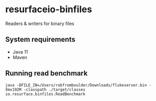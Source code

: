 # resurfaceio-binfiles
Readers &amp; writers for binary files

## System requirements

* Java 11
* Maven

## Running read benchmark
```
java -DFILE_IN=/Users/robfromboulder/Downloads/flukeserver.bin -Xmx192M -classpath ./target/classes io.resurface.binfiles.ReadBenchmark
```
